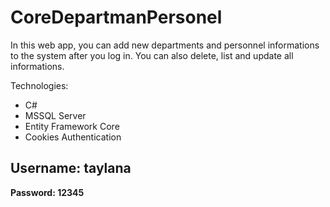 # CoreDepartmanPersonel

In this web app, you can add new departments and personnel informations to the system after you log in. You can also delete, list and update all informations. 

Technologies: 
  * C#
  * MSSQL Server
  * Entity Framework Core
  * Cookies Authentication

**Username: taylana**
---
**Password: 12345**
